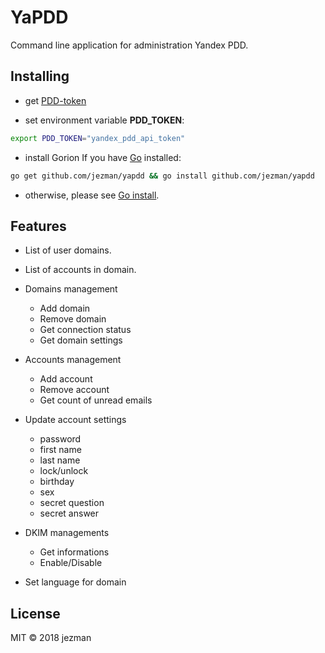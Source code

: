 # YaPDD
Command line application for administration Yandex PDD.
## Installing

- get [PDD-token](https://pddimp.yandex.ru/api2/admin/get_token)

- set environment variable **PDD_TOKEN**:
```bash
export PDD_TOKEN="yandex_pdd_api_token"
```
- install Gorion
If you have [Go](https://golang.org/) installed: 
```bash
go get github.com/jezman/yapdd && go install github.com/jezman/yapdd
```
- otherwise, please see [Go install](https://golang.org/doc/install).
## Features

- List of user domains.
- List of accounts in domain.
- Domains management
  * Add domain
  * Remove domain
  * Get connection status
  * Get domain settings

- Accounts management
  * Add account
  * Remove account
  * Get count of unread emails

- Update account settings
  * password
  * first name
  * last name
  * lock/unlock
  * birthday
  * sex
  * secret question
  * secret answer

- DKIM managements
  * Get informations
  * Enable/Disable

- Set language for domain

## License
MIT © 2018 jezman
